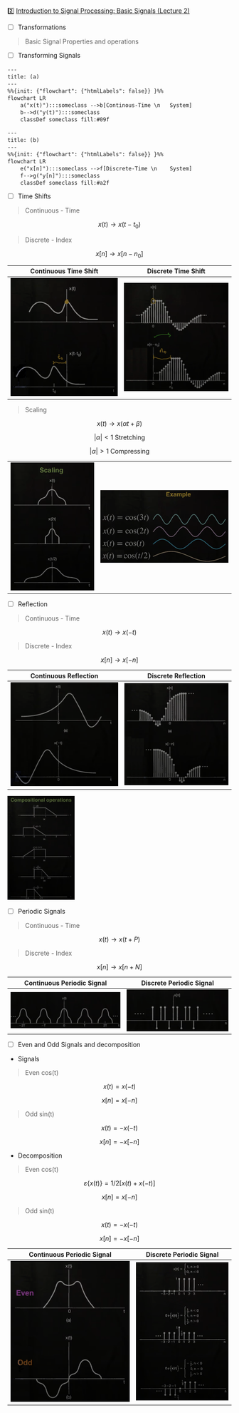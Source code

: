 :two: [Introduction to Signal Processing: Basic Signals (Lecture 2)](https://youtu.be/ILek2_KoUmw&t=0)

- [ ] Transformations

> Basic Signal Properties and operations

- [ ] Transforming Signals

```mermaid
---
title: (a)
---
%%{init: {"flowchart": {"htmlLabels": false}} }%%
flowchart LR
    a("x(t)"):::someclass -->b[Continous-Time \n   System]
    b-->d("y(t)"):::someclass
    classDef someclass fill:#09f
```

```mermaid
---
title: (b)
---
%%{init: {"flowchart": {"htmlLabels": false}} }%%
flowchart LR
    e("x[n]"):::someclass -->f[Discrete-Time \n    System]
    f-->g("y[n]"):::someclass
    classDef someclass fill:#a2f
```

- [ ] Time Shifts

> Continuous - Time
```math
x(t) \to x(t - t_0)
```
> Discrete - Index
```math
x[n] \to x[n - n_0]
```

| Continuous Time Shift | Discrete Time Shift  |
|-------------------------------|------------------------------------------------|
| <img src=images/time-shift-continuous-graphically.png width='' height='' > </img> | <img src=images/time-shift-discrete-graphically.png width='' height='' > </img>  |

> Scaling
```math
x(t) \to x(\alpha t + \beta)
```

```math
| \alpha | < 1 \text { Stretching}
```

```math
| \alpha | > 1 \text { Compressing}
```

|  |  |
|-------------------------------|------------------------------------------------|
| <img src=images/time-shift-scaling-graph.phg width='' height='' > </img> | <img src=images/time-shift-scaling-example-graphically.png width='' height='' > </img>  |

- [ ] Reflection

> Continuous - Time
```math
x(t) \to x(-t)
```
> Discrete - Index
```math
x[n] \to x[-n]
```

| Continuous Reflection | Discrete Reflection  |
|-------------------------------|------------------------------------------------|
| <img src=images/reflection-continuous-graphically.png width='' height='' > </img> | <img src=images/reflection-discrete-graphically.png width='' height='' > </img>  |

<img src=images/compositional-operations-graphically.png width='30%' height='30%' > </img>

- [ ] Periodic Signals

> Continuous - Time
```math
x(t) \to x(t + P)
```
> Discrete - Index
```math
x[n] \to x[n + N]
```

| Continuous Periodic Signal | Discrete Periodic Signal  |
|-------------------------------|------------------------------------------------|
| <img src=images/periodic-continuous-graphically.png width='' height='' > </img> | <img src=images/periodic-discrete-graphically.png width='' height='' > </img>  |

- [ ] Even and Odd Signals and decomposition

* Signals

> Even cos(t)

```math
x(t) = x( -t )
```

```math
x[n] = x[ -n]
```
> Odd sin(t)

```math
x(t) = - x( -t )
```

```math
x[n] = - x[ -n]
```

* Decomposition

> Even cos(t)

```math
\varepsilon \{ x(t) \} = 1/2 [ x( t ) + x( -t ) ] 
```

```math
x[n] = x[ -n]
```
> Odd sin(t)

```math
x(t) = - x( -t )
```

```math
x[n] = - x[ -n]
```


| Continuous Periodic Signal | Discrete Periodic Signal  |
|-------------------------------|------------------------------------------------|
| <img src=images/even-odd-signal-graphically.png width='' height='' > </img> | <img src=images/even-odd-signal-decomposition-graphically.png width='' height='' > </img>  |




